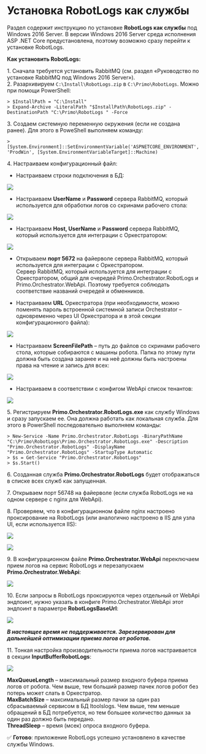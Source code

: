 # Установка RobotLogs как службы 
Раздел содержит инструкцию по установке **RobotLogs как службы** под Windows 2016 Server. В версии Windows 2016 Server среда исполнения ASP .NET Core предустановлена, поэтому возможно сразу перейти к установке RobotLogs. 

**Как установить RobotLogs:**

1\. Сначала требуется установить RabbitMQ (см. раздел «Руководство по установке RabbitMQ под Windows 2016 Server»).\
2\. Разархивируем `C:\Install\RobotLogs.zip` в `C:\Primo\RobotLogs`. Можно при помощи PowerShell:
```
> $InstallPath = "C:\Install"
> Expand-Archive -LiteralPath "$InstallPath\RobotLogs.zip" -DestinationPath "C:\Primo\RobotLogs " -Force
```
3\. Создаем системную переменную окружения (если не создана ранее). Для этого в PoweShell выполняем команду:
```
> [System.Environment]::SetEnvironmentVariable('ASPNETCORE_ENVIRONMENT', 'ProdWin', [System.EnvironmentVariableTarget]::Machine)
```
4\. Настраиваем конфигурационный файл:
* Настраиваем строки подключения в БД:

![](<../../../.gitbook/assets/>)

* Настраиваем **UserName** и **Password** сервера RabbitMQ, который используется для обработки логов со скринами рабочего стола:

![](<../../../.gitbook/assets/>)

* Настраиваем **Host, UserName** и **Password** сервера RabbitMQ, который используется для интеграции с Оркестратором:

![](<../../../.gitbook/assets/>)

* Открываем **порт 5672** на файерволе сервера RabbitMQ, который используется для интеграции с Оркестратором.\
  Сервер RabbitMQ, который используется для интеграции с Оркестратором, общий для очередей Primo.Orchestrator.RobotLogs и Primo.Orchestrator.WebApi. Поэтому требуется соблюдать соответствие названий очередей и обменников.

* Настраиваем **URL** Оркестратора (при необходимости, можно поменять пароль встроенной системной записи Orchestrator – одновременно через UI Оркестратора и в этой секции конфигурационного файла):

![](<../../../.gitbook/assets/>)

* Настраиваем **ScreenFilePath** – путь до файлов со скринами рабочего стола, которые собираются с машины робота. Папка по этому пути должна быть создана заранее и на неё должны быть настроены права на чтение и запись для всех:

![](<../../../.gitbook/assets/>)

* Настраиваем в соответствии с конфигом WebApi список тенантов:

![](<../../../.gitbook/assets/>)

5\. Регистрируем **Primo.Orchestrator.RobotLogs.exe** как службу Windows и сразу запускаем ее. Она должна работать как локальная служба. Для этого в PowerShell последовательно выполняем команды:
```
> New-Service -Name Primo.Orchestrator.RobotLogs -BinaryPathName "C:\Primo\RobotLogs\Primo.Orchestrator.RobotLogs.exe" -Description "Primo.Orchestrator.RobotLogs" -DisplayName "Primo.Orchestrator.RobotLogs" -StartupType Automatic 
> $s = Get-Service "Primo.Orchestrator.RobotLogs"
> $s.Start()
```
6\. Созданная служба **Primo.Orchestrator.RobotLogs** будет отображаться в списке всех служб как запущенная.

7\. Открываем порт 56748 на файерволе (если служба RobotLogs не на одном сервере с nginx для WebApi).

8\. Проверяем, что в конфигурационном файле nginx настроено проксирование на RobotLogs (или аналогично настроено в IIS для узла UI, если используется IIS):

![](<../../../.gitbook/assets/>)

![](<../../../.gitbook/assets/>)

9\. В конфигурационном файле **Primo.Orchestrator.WebApi** переключаем прием логов на сервис RobotLogs и перезапускаем **Primo.Orchestrator.WebApi**:

![](<../../../.gitbook/assets/>)

10\. Если запросы в RobotLogs проксируются через отдельный от WebApi эндпоинт, нужно указать в конфиге Primo.Orchestrator.WebApi этот эндпоинт в параметре **RobotLogsBaseUrl**:

![](<../../../.gitbook/assets/>)

***В настоящее время не поддерживается. Зарезервирован для дальнейшей оптимизации приема логов от роботов.***

11\.  Тонкая настройка производительности приема логов настраивается в секции **InputBufferRobotLogs**:

![](<../../../.gitbook/assets/>)

**MaxQueueLength** – максимальный размер входного буфера приема логов от робота. Чем выше, тем больший размер пачек логов робот без потерь может слать в Оркестратор.\
**MaxBatchSize** – максимальный размер пачки за один раз сбрасываемый сервисом в БД ltoolslogs. Чем выше, тем меньше обращений в БД потребуется, но тем большее количество данных за один раз должно быть передано.\
**ThreadSleep** – время (мсек) опроса входного буфера.

:white_check_mark: **Готово**: приложение RobotLogs успешно установлено в качестве службы Windows.
